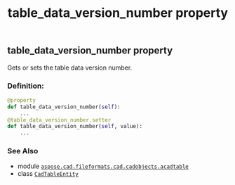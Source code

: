 ﻿---
title: table_data_version_number property
second_title: Aspose.CAD for Python via .NET API References
description: 
type: docs
weight: 640
url: /python-net/aspose.cad.fileformats.cad.cadobjects.acadtable/cadtableentity/table_data_version_number/
is_root: false
---

## table_data_version_number property


Gets or sets the table data version number.
### Definition:
```python
@property
def table_data_version_number(self):
    ...
@table_data_version_number.setter
def table_data_version_number(self, value):
    ...
```

### See Also
* module [`aspose.cad.fileformats.cad.cadobjects.acadtable`](../../)
* class [`CadTableEntity`](/cad/python-net/aspose.cad.fileformats.cad.cadobjects.acadtable/cadtableentity)
